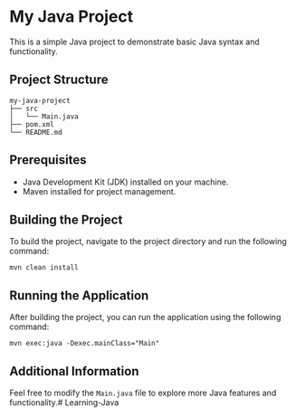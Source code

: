 # My Java Project

This is a simple Java project to demonstrate basic Java syntax and functionality.

## Project Structure

```
my-java-project
├── src
│   └── Main.java
├── pom.xml
└── README.md
```

## Prerequisites

- Java Development Kit (JDK) installed on your machine.
- Maven installed for project management.

## Building the Project

To build the project, navigate to the project directory and run the following command:

```
mvn clean install
```

## Running the Application

After building the project, you can run the application using the following command:

```
mvn exec:java -Dexec.mainClass="Main"
```

## Additional Information

Feel free to modify the `Main.java` file to explore more Java features and functionality.#   L e a r n i n g - J a v a  
 